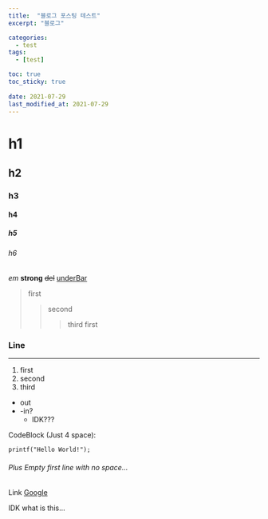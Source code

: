 ```yaml
---
title:  "블로그 포스팅 테스트"
excerpt: "블로그"

categories:
  - test
tags:
  - [test]

toc: true
toc_sticky: true
 
date: 2021-07-29
last_modified_at: 2021-07-29
---
```

<h1>h1</h1>
<h2>h2</h2>
<h3>h3</h3>
<h4>h4</h4>
<h5>h5</h5>
<h6>h6</h6>

<em>em</em>
<strong>strong</strong>
<del>del</del>
<u>underBar</u>

> first
> > second
> > > third
> first


<h3>Line</h3>
<hr/>

1. first
2. second
3. third

* out
* -in?
  * IDK???

CodeBlock (Just 4 space):

    printf("Hello World!");
    
<h6>Plus Empty first line with no space...</h6>

Link [Google][googlelink]

[googlelink]: https://google.com "google link!!"

IDK what is this...


 
